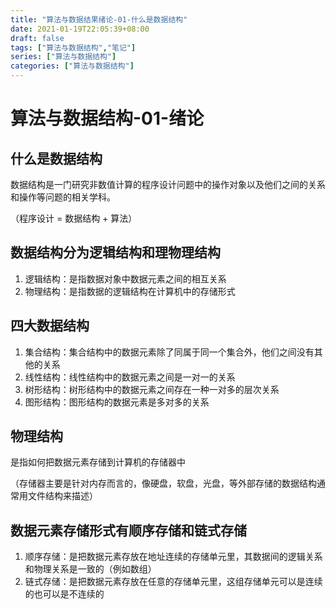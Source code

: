 ```yaml
---
title: "算法与数据结果绪论-01-什么是数据结构"
date: 2021-01-19T22:05:39+08:00
draft: false
tags: ["算法与数据结构","笔记"]
series: ["算法与数据结构"]
categories: ["算法与数据结构"]
---
```


# 算法与数据结构-01-绪论

## 什么是数据结构

数据结构是一门研究非数值计算的程序设计问题中的操作对象以及他们之间的关系和操作等问题的相关学科。

（程序设计 = 数据结构 + 算法）


## 数据结构分为逻辑结构和理物理结构

1. 逻辑结构：是指数据对象中数据元素之间的相互关系
2. 物理结构：是指数据的逻辑结构在计算机中的存储形式

## 四大数据结构

1. 集合结构：集合结构中的数据元素除了同属于同一个集合外，他们之间没有其他的关系
2. 线性结构：线性结构中的数据元素之间是一对一的关系
3. 树形结构：树形结构中的数据元素之间存在一种一对多的层次关系
4. 图形结构：图形结构的数据元素是多对多的关系

## 物理结构

是指如何把数据元素存储到计算机的存储器中

（存储器主要是针对内存而言的，像硬盘，软盘，光盘，等外部存储的数据结构通常用文件结构来描述）

## 数据元素存储形式有顺序存储和链式存储

1. 顺序存储：是把数据元素存放在地址连续的存储单元里，其数据间的逻辑关系和物理关系是一致的（例如数组）
2. 链式存储：是把数据元素存放在任意的存储单元里，这组存储单元可以是连续的也可以是不连续的

